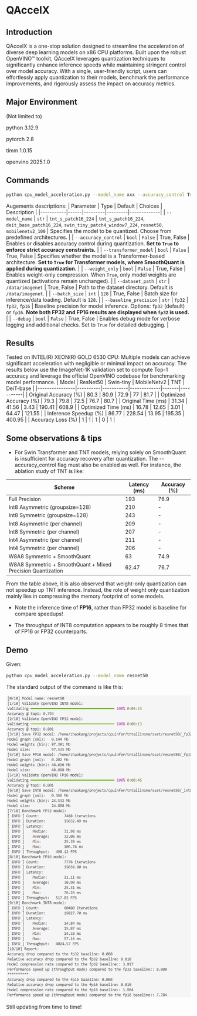 # QAccelX

## Introduction

QAccelX is a one-stop solution designed to streamline the acceleration of diverse deep learning models on x86 CPU platforms. Built upon the robust OpenVINO™ toolkit, QAccelX leverages quantization techniques to significantly enhance inference speeds while maintaining stringent control over model accuracy. With a single, user-friendly script, users can effortlessly apply quantization to their models, benchmark the performance improvements, and rigorously assess the impact on accuracy metrics. 

## Major Environment
(Not limited to)

python 3.12.9

pytorch 2.8

timm 1.0.15

openvino 2025.1.0


## Commands
```bash
python cpu_model_acceleration.py --model_name xxx --accuracy_control True_or_False --transformer_model True_or_False --weight_only True_or_False --dataset_path xxx --batch_size xxx --baseline_precision fp32_fp16 --debug True_or_False
```
Augements descriptions:
| Parameter | Type | Default | Choices | Description |
|-----------|------|---------|---------|-------------|
| `--model_name` | `str` | `tnt_s_patch16_224` | `tnt_s_patch16_224`, `deit_base_patch16_224`, `swin_tiny_patch4_window7_224`, `resnet50`, `mobilenetv2_100` | Specifies the model to be quantized. Choose from predefined architectures. |
| `--accuracy_control` | `bool` | `False` | True, False | Enables or disables accuracy control during quantization. **Set to `True` to enforce strict accuracy constraints.** |
| `--transformer_model` | `bool` | `False` | True, False | Specifies whether the model is a Transformer-based architecture. **Set to `True` for Transformer models, where SmoothQuant is applied during quantization.** |
| `--weight_only` | `bool` | `False` | True, False | Enables weight-only compression. When `True`, only model weights are quantized (activations remain unchanged). |
| `--dataset_path` | `str` | `/data/imagenet` | True, False | Path to the dataset directory. Default is `/data/imagenet`. |
| `--batch_size` | `int` | `128` | True, False | Batch size for inference/data loading. Default is `128`. |
| `--baseline_precision` | `str` | `fp32` | `fp32`, `fp16` | Baseline precision for model inference. Options: `fp32` (default) or `fp16`. **Note both FP32 and FP16 results are displayed when `fp32` is used.** |
| `--debug` | `bool` | `False` | True, False | Enables debug mode for verbose logging and additional checks. Set to `True` for detailed debugging. |

## Results
Tested on INTEL(R) XEON(R) GOLD 6530 CPU:
Multiple models can achieve significant acceleration with negligible or minimal impact on accuracy. The results below use the ImageNet-1K validation set to compute Top-1 accuracy and leverage the official OpenVINO codebase for benchmarking model performance.
| Model          | ResNet50 | Swin-tiny | MobileNetv2 | TNT   | DeiT-base |
|----------------|----------|-----------|-------------|-------|-----------|
| Original Accuracy (%) | 80.3     | 80.9      | 72.9        | 77    | 81.7      |
| Optimized Accuracy (%) | 79.3     | 79.8      | 72.5        | 76.7  | 80.7      |
| Original Time (ms)    | 31.34    | 41.56     | 3.43        | 190.41 | 608.9    |
| Optimized Time (ms)   | 16.78    | 12.65     | 3.01        | 64.47  | 121.55   |
| Inference Speedup (%)   | 86.77   | 228.54   | 13.95      | 195.35 | 400.95  |
| Accuracy Loss (%)       | 1       | 1        | 1          | 0     | 1        |

## Some observations & tips
- For Swin Transformer and TNT models, relying solely on SmoothQuant is insufficient for accuracy recovery after quantization. The --accuracy_control flag must also be enabled as well. For instance, the ablation study of TNT is like:

| Scheme                          | Latency (ms) | Accuracy (%) |
|---------------------------------|--------------|--------------|
| Full Precision                  | 193          | 76.9         |
| Int8 Asymmetric (groupsize=128) | 210          | -            |
| Int8 Symmetric (groupsize=128)  | 243          | -            |
| Int8 Asymmetric (per channel)   | 209          | -            |
| Int8 Symmetric (per channel)    | 207          | -            |
| Int4 Asymmetric (per channel)   | 211          | -            |
| Int4 Symmetric (per channel)    | 206          | -            |
| W8A8 Symmetric + SmoothQuant    | 63           | 74.9         |
| W8A8 Symmetric + SmoothQuant + Mixed Precision Quantization | 62.47 | 76.7 |

From the table above, it is also observed that weight-only quantization can not speedup up TNT inference. Instead, the role of weight only quantization mainly lies in compressing the memory footprint of some models.

- Note the inference time of **FP16**, rather than FP32 model is baseline for compare speedups!

- The throughput of INT8 computation appears to be roughly 8 times that of FP16 or FP32 counterparts.
## Demo
Given:
```bash
python cpu_model_acceleration.py --model_name resnet50
```
The standard output of the command is like this:

![alt text](image.png)

Still updating from time to time!
